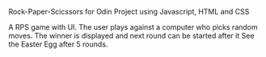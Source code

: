 Rock-Paper-Scicssors for Odin Project using Javascript, HTML and CSS

A RPS game with UI.
The user plays against a computer who picks random moves.
The winner is displayed and next round can be started after it
See the Easter Egg after 5 rounds.

